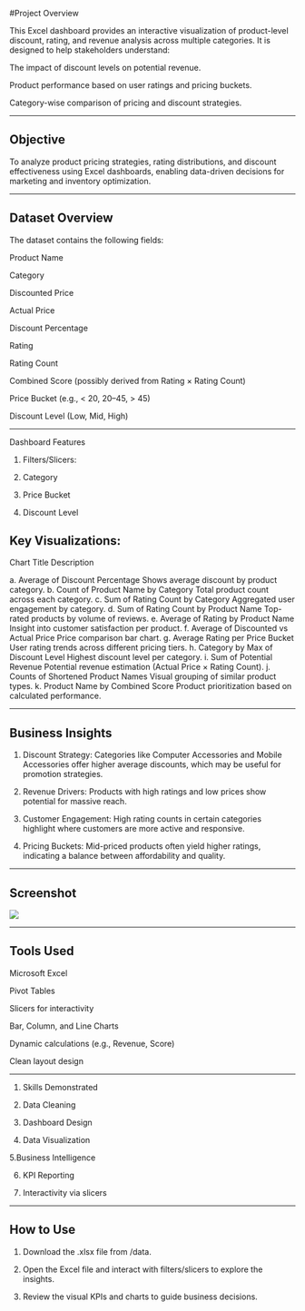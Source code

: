 #Project Overview

This Excel dashboard provides an interactive visualization of product-level discount, rating, and revenue analysis across multiple categories. It is designed to help stakeholders understand:

The impact of discount levels on potential revenue.

Product performance based on user ratings and pricing buckets.

Category-wise comparison of pricing and discount strategies.



---

## Objective

To analyze product pricing strategies, rating distributions, and discount effectiveness using Excel dashboards, enabling data-driven decisions for marketing and inventory optimization.


---

## Dataset Overview

The dataset contains the following fields:

Product Name

Category

Discounted Price

Actual Price

Discount Percentage

Rating

Rating Count

Combined Score (possibly derived from Rating × Rating Count)

Price Bucket (e.g., < 20, 20–45, > 45)

Discount Level (Low, Mid, High)



---

Dashboard Features

1. Filters/Slicers:

2. Category

3. Price Bucket

4. Discount Level


## Key Visualizations:

Chart Title	Description

a. Average of Discount Percentage	Shows average discount by product category.
b. Count of Product Name by Category	Total product count across each category.
c. Sum of Rating Count by Category	Aggregated user engagement by category.
d. Sum of Rating Count by Product Name	Top-rated products by volume of reviews.
e. Average of Rating by Product Name	Insight into customer satisfaction per product.
f. Average of Discounted vs Actual Price	Price comparison bar chart.
g. Average Rating per Price Bucket	User rating trends across different pricing tiers.
h. Category by Max of Discount Level	Highest discount level per category.
i. Sum of Potential Revenue	Potential revenue estimation (Actual Price × Rating Count).
j. Counts of Shortened Product Names	Visual grouping of similar product types.
k. Product Name by Combined Score	Product prioritization based on calculated performance.



---

## Business Insights

1. Discount Strategy: Categories like Computer Accessories and Mobile Accessories offer higher average discounts, which may be useful for promotion strategies.


2. Revenue Drivers: Products with high ratings and low prices show potential for massive reach.


3. Customer Engagement: High rating counts in certain categories highlight where customers are more active and responsive.


4. Pricing Buckets: Mid-priced products often yield higher ratings, indicating a balance between affordability and quality.




---

## Screenshot
![](DASHBOARD-3.jpg)


---

## Tools Used

Microsoft Excel

Pivot Tables

Slicers for interactivity

Bar, Column, and Line Charts

Dynamic calculations (e.g., Revenue, Score)

Clean layout design




---

1. Skills Demonstrated

2. Data Cleaning

3. Dashboard Design

4. Data Visualization

5.Business Intelligence

6. KPI Reporting

7. Interactivity via slicers



---

## How to Use

1. Download the .xlsx file from /data.


2. Open the Excel file and interact with filters/slicers to explore the insights.


3. Review the visual KPIs and charts to guide business decisions.
